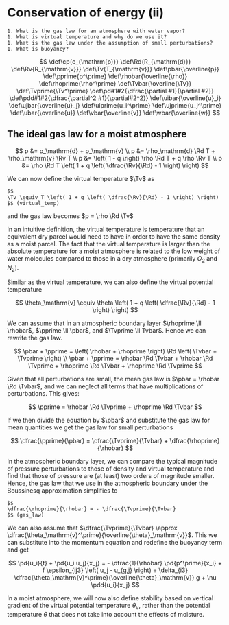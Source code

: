 # Conservation of energy (ii)

```{admonition} Questions to be answered in this lecture
1. What is the gas law for an atmosphere with water vapor?
1. What is virtual temperature and why do we use it?
1. What is the gas law under the assumption of small perturbations?
1. What is buoyancy?
```

$$
\def\cp{c_{\mathrm{p}}}
\def\Rd{R_{\mathrm{d}}}
\def\Rv{R_{\mathrm{v}}}
\def\Tv{T_{\mathrm{v}}}
\def\pbar{\overline{p}}
\def\pprime{p^\prime}
\def\rhobar{\overline{\rho}}
\def\rhoprime{\rho^\prime}
\def\Tvbar{\overline{\Tv}}
\def\Tvprime{\Tv^\prime}
\def\pd#1#2{\dfrac{\partial #1}{\partial #2}}
\def\pdd#1#2{\dfrac{\partial^2 #1}{\partial#2^2}}
\def\uibar{\overline{u}_i}
\def\ujbar{\overline{u}_j}
\def\uiprime{u_i^\prime}
\def\ujprime{u_j^\prime}
\def\ubar{\overline{u}}
\def\vbar{\overline{v}}
\def\wbar{\overline{w}}
$$

## The ideal gas law for a moist atmosphere

$$
p &= p_\mathrm{d} + p_\mathrm{v} \\
p &= \rho_\mathrm{d} \Rd T + \rho_\mathrm{v} \Rv T \\
p &= \left( 1 - q \right) \rho \Rd T + q \rho \Rv T \\
p &= \rho \Rd T \left( 1 + q \left( \dfrac{\Rv}{\Rd} - 1 \right) \right)
$$

We can now define the virtual temperature $\Tv$ as

```{admonition} Virtual temperature
$$
\Tv \equiv T \left( 1 + q \left( \dfrac{\Rv}{\Rd} - 1 \right) \right)
$$ (virtual_temp)
```

and the gas law becomes $p = \rho \Rd \Tv$

In an intuitive definition, the virtual temperature is temperature that an equivalent dry parcel would need to have in order to have the same density as a moist parcel. The fact that the virtual temperature is larger than the absolute temperature for a moist atmosphere is related to the low weight of water molecules compared to those in a dry atmosphere (primarily $O_2$ and $N_2$).

Similar as the virtual temperature, we can also define the virtual potential temperature

$$
\theta_\mathrm{v} \equiv \theta \left( 1 + q \left( \dfrac{\Rv}{\Rd} - 1 \right) \right)
$$

We can assume that in an atmospheric boundary layer $\rhoprime \ll \rhobar$, $\pprime \ll \pbar$, and $\Tvprime \ll Tvbar$. Hence we can rewrite the gas law.

$$
\pbar + \pprime = \left( \rhobar + \rhoprime \right) \Rd \left( \Tvbar + \Tvprime \right) \\
\pbar + \pprime = \rhobar \Rd \Tvbar + \rhobar \Rd \Tvprime + \rhoprime \Rd \Tvbar + \rhoprime \Rd \Tvprime
$$

Given that all perturbations are small, the mean gas law is $\pbar = \rhobar \Rd \Tvbar$, and we can neglect all terms that have multiplications of perturbations. This gives:

$$
\pprime = \rhobar \Rd \Tvprime + \rhoprime \Rd \Tvbar
$$

If we then divide the equation by $\pbar$ and substitute the gas law for mean quantities we get the gas law for small perturbations

$$
\dfrac{\pprime}{\pbar} = \dfrac{\Tvprime}{\Tvbar} + \dfrac{\rhoprime}{\rhobar}
$$

In the atmospheric boundary layer, we can compare the typical magnitude of pressure perturbations to those of density and virtual temperature and find that those of pressure are (at least) two orders of magnitude smaller. Hence, the gas law that we use in the atmospheric boundary under the Boussinesq approximation simplifies to

```{admonition} Ideal gas law under Boussinesq approximation
$$
\dfrac{\rhoprime}{\rhobar} = - \dfrac{\Tvprime}{\Tvbar}
$$ (gas_law)
```

We can also assume that $\dfrac{\Tvprime}{\Tvbar} \approx \dfrac{\theta_\mathrm{v}^\prime}{\overline{\theta}_\mathrm{v}}$.
This we can substitute into the momentum equation and redefine the buoyancy term and get

$$
\pd{u_i}{t} + \pd{u_i u_j}{x_j} = - \dfrac{1}{\rhobar} \pd{p^\prime}{x_i} + f \epsilon_{ij3} \left( u_j - u_{g,j} \right) + \delta_{i3} \dfrac{\theta_\mathrm{v}^\prime}{\overline{\theta}_\mathrm{v}} g + \nu \pdd{u_i}{x_j}
$$

In a moist atmosphere, we will now also define stability based on vertical gradient of the virtual potential temperature $\theta_\mathrm{v}$, rather than the potential temperature $\theta$ that does not take into account the effects of moisture.
